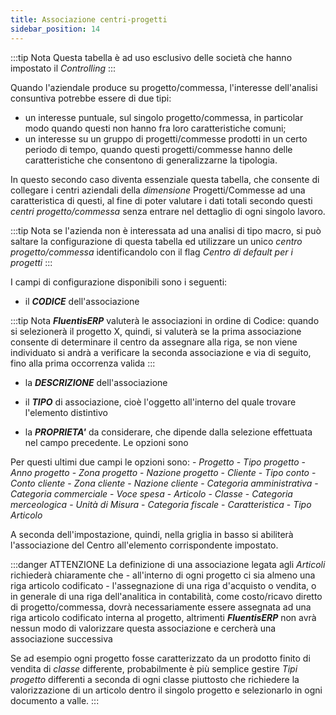 ```yaml
---
title: Associazione centri-progetti
sidebar_position: 14
---
```


:::tip Nota
Questa tabella è ad uso esclusivo delle società che hanno impostato il *Controlling*
:::

Quando l'aziendale produce su progetto/commessa, l'interesse dell'analisi consuntiva potrebbe essere di due tipi:
- un interesse puntuale, sul singolo progetto/commessa, in particolar modo quando questi non hanno fra loro caratteristiche comuni;
- un interesse su un gruppo di progetti/commesse prodotti in un certo periodo di tempo, quando questi progetti/commesse hanno delle caratteristiche che consentono di generalizzarne la tipologia.

In questo secondo caso diventa essenziale questa tabella, che consente di collegare i centri aziendali della *dimensione* Progetti/Commesse ad una caratteristica di questi, al fine di poter valutare i dati totali secondo questi *centri progetto/commessa* senza entrare nel dettaglio di ogni singolo lavoro.

:::tip Nota
se l'azienda non è interessata ad una analisi di tipo macro, si può saltare la configurazione di questa tabella ed utilizzare un unico *centro progetto/commessa* identificandolo con il flag *Centro di default per i progetti*
:::

I campi di configurazione disponibili sono i seguenti:
- il ***CODICE*** dell'associazione

:::tip Nota
***FluentisERP*** valuterà le associazioni in ordine di Codice: quando si selezionerà il progetto X, quindi, si valuterà se la prima associazione consente di determinare il centro da assegnare alla riga, se non viene individuato si andrà a verificare la seconda associazione e via di seguito, fino alla prima occorrenza valida
:::

- la ***DESCRIZIONE*** dell'associazione

- il ***TIPO*** di associazione, cioè l'oggetto all'interno del quale trovare l'elemento distintivo
- la ***PROPRIETA'*** da considerare, che dipende dalla selezione effettuata nel campo precedente. Le opzioni sono

Per questi ultimi due campi le opzioni sono:
    - *Progetto*
        - *Tipo progetto*
        - *Anno progetto*
        - *Zona progetto*
        - *Nazione progetto*
    - *Cliente*
        - *Tipo conto*
        - *Conto cliente*
        - *Zona cliente*
        - *Nazione cliente*
        - *Categoria amministrativa*
        - *Categoria commerciale*
        - *Voce spesa*
    - *Articolo*
        - *Classe*
        - *Categoria merceologica*
        - *Unità di Misura*
        - *Categoria fiscale*
        - *Caratteristica*
        - *Tipo Articolo*

A seconda dell'impostazione, quindi, nella griglia in basso si abiliterà l'associazione del Centro all'elemento corrispondente impostato.

:::danger ATTENZIONE
La definizione di una associazione legata agli *Articoli* richiederà chiaramente che
    - all'interno di ogni progetto ci sia almeno una riga articolo codificato
    - l'assegnazione di una riga d'acquisto o vendita, o in generale di una riga dell'analitica in contabilità, come costo/ricavo diretto di progetto/commessa, dovrà necessariamente essere assegnata ad una riga articolo codificato interna al progetto, altrimenti ***FluentisERP*** non avrà nessun modo di valorizzare questa associazione e cercherà una associazione successiva

Se ad esempio ogni progetto fosse caratterizzato da un prodotto finito di vendita di *classe* differente, probabilmente è più semplice gestire *Tipi progetto* differenti a seconda di ogni classe piuttosto che richiedere la valorizzazione di un articolo dentro il singolo progetto e selezionarlo in ogni documento a valle.
:::
